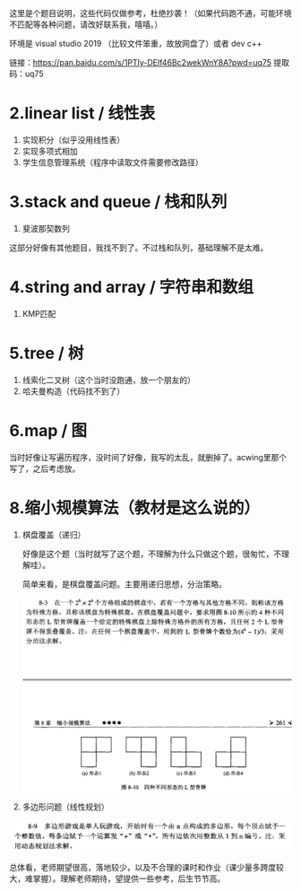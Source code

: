 这里是个题目说明，这些代码仅做参考，杜绝抄袭！（如果代码跑不通，可能环境不匹配等各种问题，请改好联系我，嘻嘻。）



环境是 visual studio 2019 （比较文件笨重，故放网盘了）或者 dev c++ 

链接：https://pan.baidu.com/s/1PTly-DElf46Bc2wekWnY8A?pwd=uq75 
提取码：uq75 



# 2.linear list / 线性表

1. 实现积分（似乎没用线性表）
2. 实现多项式相加
3. 学生信息管理系统（程序中读取文件需要修改路径）



# 3.stack and queue / 栈和队列

1. 斐波那契数列


这部分好像有其他题目，我找不到了。不过栈和队列，基础理解不是太难。



# 4.string and array / 字符串和数组

1. KMP匹配




# 5.tree / 树

1. 线索化二叉树（这个当时没跑通，放一个朋友的）
2. 哈夫曼构造（代码找不到了）



# 6.map / 图

当时好像让写遍历程序，没时间了好像，我写的太乱，就删掉了。acwing里那个写了，之后考虑放。



# 8.缩小规模算法（教材是这么说的）

1. 棋盘覆盖（递归）

   好像是这个题（当时就写了这个题，不理解为什么只做这个题，很匆忙，不理解哇）。

   简单来看，是棋盘覆盖问题。主要用递归思想，分治策略。

   ![image-20220901013533928](README.assets/image-20220901013533928.png)

2. 多边形问题（线性规划）

![image-20220901014642436](README.assets/image-20220901014642436.png)



总体看，老师期望很高，落地较少，以及不合理的课时和作业（课少量多跨度较大，难掌握）。理解老师期待，望提供一些参考，后生节节高。



